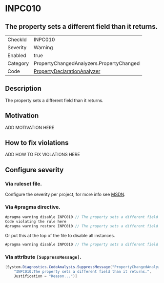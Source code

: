 # INPC010
## The property sets a different field than it returns.

<!-- start generated table -->
<table>
  <tr>
    <td>CheckId</td>
    <td>INPC010</td>
  </tr>
  <tr>
    <td>Severity</td>
    <td>Warning</td>
  </tr>
  <tr>
    <td>Enabled</td>
    <td>true</td>
  </tr>
  <tr>
    <td>Category</td>
    <td>PropertyChangedAnalyzers.PropertyChanged</td>
  </tr>
  <tr>
    <td>Code</td>
    <td><a href="https://github.com/DotNetAnalyzers/PropertyChangedAnalyzers/blob/master/PropertyChangedAnalyzers/NodeAnalyzers/PropertyDeclarationAnalyzer.cs">PropertyDeclarationAnalyzer</a></td>
  </tr>
</table>
<!-- end generated table -->

## Description

The property sets a different field than it returns.

## Motivation

ADD MOTIVATION HERE

## How to fix violations

ADD HOW TO FIX VIOLATIONS HERE

<!-- start generated config severity -->
## Configure severity

### Via ruleset file.

Configure the severity per project, for more info see [MSDN](https://msdn.microsoft.com/en-us/library/dd264949.aspx).

### Via #pragma directive.
```C#
#pragma warning disable INPC010 // The property sets a different field than it returns.
Code violating the rule here
#pragma warning restore INPC010 // The property sets a different field than it returns.
```

Or put this at the top of the file to disable all instances.
```C#
#pragma warning disable INPC010 // The property sets a different field than it returns.
```

### Via attribute `[SuppressMessage]`.

```C#
[System.Diagnostics.CodeAnalysis.SuppressMessage("PropertyChangedAnalyzers.PropertyChanged", 
    "INPC010:The property sets a different field than it returns.", 
    Justification = "Reason...")]
```
<!-- end generated config severity -->
